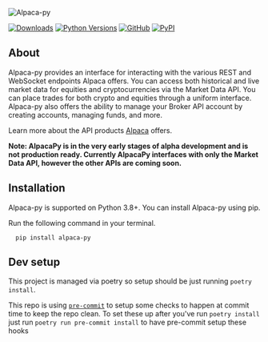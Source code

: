 ![Alpaca-py](https://github.com/alpacahq/alpaca-py/blob/master/docs/images/alpaca-py-banner.png?raw=true)

[![Downloads](https://pepy.tech/badge/alpaca-py/month)](https://pepy.tech/project/alpaca-py)
[![Python Versions](https://img.shields.io/pypi/pyversions/alpaca-py.svg?logo=python&logoColor=white)](https://pypi.org/project/alpaca-py)
[![GitHub](https://img.shields.io/github/license/alpacahq/alpaca-py?color=blue)](https://github.com/alpacahq/alpaca-py/blob/master/LICENSE.md)
[![PyPI](https://img.shields.io/pypi/v/alpaca-py?color=blue)](https://pypi.org/project/alpaca-py/)
## About

Alpaca-py provides an interface for interacting with the various REST and WebSocket endpoints Alpaca offers.
You can access both historical and live market data for equities and cryptocurrencies via the Market Data API. 
You can place trades for both crypto and equities through a uniform interface. Alpaca-py also offers the ability
to manage your Broker API account by creating accounts, managing funds, and more. 

Learn more about the API products [Alpaca]((https://alpaca.markets/)) offers.

**Note: AlpacaPy is in the very early stages of alpha development and is not production ready. Currently AlpacaPy
interfaces with only the Market Data API, however the other APIs are coming soon.**

## Installation

Alpaca-py is supported on Python 3.8+.  You can install Alpaca-py using pip.

Run the following command in your terminal.

```shell
  pip install alpaca-py
```


## Dev setup

This project is managed via poetry so setup should be just running `poetry install`.

This repo is using [`pre-commit`](https://pre-commit.com/) to setup some checks to happen at commit time to keep the
repo clean. To set these up after you've run `poetry install` just run `poetry run pre-commit install` to have
pre-commit setup these hooks



